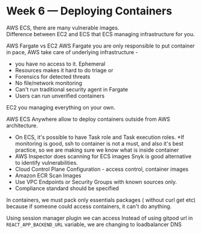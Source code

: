 # Week 6 — Deploying Containers

AWS ECS, there are many vulnerable images.  
Difference between EC2 and ECS that ECS managing infrastructure for you.

AWS Fargate vs EC2
AWS Fargate you are only responsible to put container in pace, AWS take care of underlying infrastructure - 
* you have no access to it. Ephemeral  
* Resources makes it hard to do triage or 
* Forensics for detected threats
* No file/network monitoring
* Can't run traditional security agent in Fargate
* Users can run unverified containers

EC2 you managing everything on your own.

AWS ECS Anywhere allow to deploy containers outside from AWS architecture.

* On ECS, it's possible to have Task role and Task execution roles.
*If monitoring is good, ssh to container is not a must, and also it's best practice, so we are making sure we know what is inside container
* AWS Inspector does scanning for ECS images
Snyk is good alternative to identify vulnerabilities.
* Cloud Control Plane Configuration - access control, container images
* Amazon ECR Scan Images
* Use VPC Endpoints or Security Groups with known sources only.
* Compliance standard should be specified 

In containers, we must pack only essentials packages ( without curl get etc) because if someone could access containers, it can't do anything.

Using session manager plugin we can access 
Instead of using gitpod url in `REACT_APP_BACKEND_URL` variable, we are changing to loadbalancer DNS
